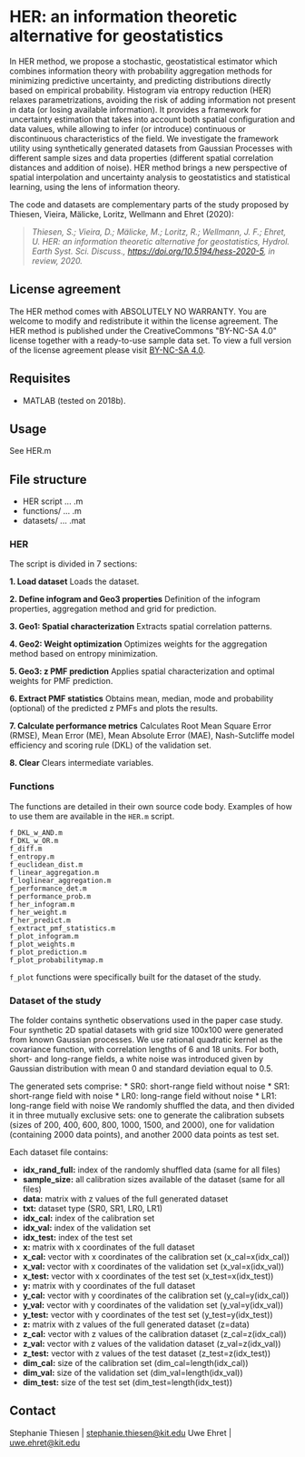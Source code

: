 # HER: an information theoretic alternative for geostatistics

In HER method, we propose a stochastic, geostatistical estimator which combines information theory with probability aggregation methods for minimizing predictive uncertainty, and predicting distributions directly based on empirical probability. Histogram via entropy reduction (HER) relaxes parametrizations, avoiding the risk of adding information not present in data (or losing available information). It provides a framework for uncertainty estimation that takes into account both spatial configuration and data values, while allowing to infer (or introduce) continuous or discontinuous characteristics of the field. 
We investigate the framework utility using synthetically generated datasets from Gaussian Processes with different sample sizes and data properties (different spatial correlation distances and addition of noise). 
HER method brings a new perspective of spatial interpolation and uncertainty analysis to geostatistics and statistical learning, using the lens of information theory.

The code and datasets are complementary parts of the study proposed by Thiesen, Vieira, Mälicke, Loritz, Wellmann and Ehret (2020):

>_Thiesen, S.; Vieira, D.; Mälicke, M.; Loritz, R.; Wellmann, J. F.; Ehret, U. HER: an information theoretic alternative for geostatistics, Hydrol. Earth Syst. Sci. Discuss., https://doi.org/10.5194/hess-2020-5, in review, 2020._ 

## License agreement

The HER method comes with ABSOLUTELY NO WARRANTY. You are welcome to modify and redistribute it within the license agreement. The HER method is published under the CreativeCommons "BY-NC-SA 4.0" license together with a ready-to-use sample data set. To view a full version of the license agreement please visit [BY-NC-SA 4.0](https://creativecommons.org/licenses/by-nc-sa/4.0/).

## Requisites

* MATLAB (tested on 2018b).

## Usage

See HER.m

## File structure

* HER script ... .m
* functions/ ... .m
* datasets/ ... .mat

### HER

The script is divided in 7 sections:

__1. Load dataset__
	Loads the dataset.
	
__2. Define infogram and Geo3 properties__
	Definition of the infogram properties, aggregation method and grid for prediction.
	
__3. Geo1: Spatial characterization__
	Extracts spatial correlation patterns.

__4. Geo2: Weight optimization__
	Optimizes weights for the aggregation method based on entropy minimization.

__5. Geo3: z PMF prediction__
	Applies spatial characterization and optimal weights for PMF prediction.
	
__6. Extract PMF statistics__
	Obtains mean, median, mode and probability (optional) of the predicted z PMFs and plots the results.

__7. Calculate performance metrics__
	Calculates Root Mean Square Error (RMSE), Mean Error (ME), Mean Absolute Error (MAE), Nash-Sutcliffe model efficiency and scoring rule (DKL) of the validation set.  
	
__8. Clear__
	Clears intermediate variables.

### Functions

The functions are detailed in their own source code body. Examples of how to use them are available in the `HER.m` script. 

```
f_DKL_w_AND.m
f_DKL_w_OR.m
f_diff.m
f_entropy.m
f_euclidean_dist.m
f_linear_aggregation.m
f_loglinear_aggregation.m
f_performance_det.m
f_performance_prob.m
f_her_infogram.m
f_her_weight.m
f_her_predict.m
f_extract_pmf_statistics.m
f_plot_infogram.m
f_plot_weights.m
f_plot_prediction.m
f_plot_probabilitymap.m
```

```f_plot``` functions were specifically built for the dataset of the study.

### Dataset of the study

The folder contains synthetic observations used in the paper case study. Four synthetic 2D spatial datasets with grid size 100x100 were generated from known Gaussian processes. We use rational quadratic kernel as the covariance function, with correlation lengths of 6 and 18 units. For both, short- and long-range fields, a white noise was introduced given by Gaussian distribution with mean 0 and standard deviation equal to 0.5.

The generated sets comprise:
	* SR0: short-range field without noise 
	* SR1: short-range field with noise
	* LR0: long-range field without noise 
	* LR1: long-range field with noise
We randomly shuffled the data, and then divided it in three mutually exclusive sets: one to generate the calibration subsets (sizes of 200, 400, 600, 800, 1000, 1500, and 2000), one for validation (containing 2000 data points), and another 2000 data points as test set.

Each dataset file contains:

* __idx_rand_full:__ index of the randomly shuffled data (same for all files)
* __sample_size:__ all calibration sizes available of the dataset (same for all files)
* __data:__ matrix with z values of the full generated dataset
* __txt:__ dataset type (SR0, SR1, LR0, LR1)
* __idx_cal:__ index of the calibration set
* __idx_val:__ index of the validation set
* __idx_test:__ index of the test set
* __x:__ matrix with x coordinates of the full dataset
* __x_cal:__ vector with x coordinates of the calibration set (x_cal=x(idx_cal))
* __x_val:__ vector with x coordinates of the validation set (x_val=x(idx_val))
* __x_test:__ vector with x coordinates of the test set (x_test=x(idx_test))
* __y:__ matrix with y coordinates of the full dataset
* __y_cal:__ vector with y coordinates of the calibration set (y_cal=y(idx_cal))
* __y_val:__ vector with y coordinates of the validation set (y_val=y(idx_val))
* __y_test:__ vector with y coordinates of the test set (y_test=y(idx_test))
* __z:__ matrix with z values of the full generated dataset (z=data)
* __z_cal:__ vector with z values of the calibration dataset (z_cal=z(idx_cal))
* __z_val:__ vector with z values of the validation dataset (z_val=z(idx_val))
* __z_test:__ vector with z values of the test dataset (z_test=z(idx_test))
* __dim_cal:__ size of the calibration set (dim_cal=length(idx_cal))
* __dim_val:__ size of the validation set (dim_val=length(idx_val))
* __dim_test:__ size of the test set (dim_test=length(idx_test))


## Contact

Stephanie Thiesen | stephanie.thiesen@kit.edu
Uwe Ehret | uwe.ehret@kit.edu

